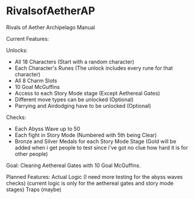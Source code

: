 # RivalsofAetherAP
Rivals of Aether Archipelago Manual


Current Features:

Unlocks:
- All 18 Characters (Start with a random character)
- Each Character's Runes (The unlock includes every rune for that character)
- All 8 Charm Slots
- 10 Goal McGuffins
- Access to each Story Mode stage (Except Aethereal Gates)
- Different move types can be unlocked (Optional)
- Parrying and Airdodging have to be unlocked (Optional)

Checks:
- Each Abyss Wave up to 50
- Each fight in Story Mode (Numbered with 5th being Clear)
- Bronze and Silver Medals for each Story Mode Stage (Gold will be added when i get people to test since i've got no clue how hard it is for other people)

Goal:
Clearing Aethereal Gates with 10 Goal McGuffins.

Planned Features:
Actual Logic (I need more testing for the abyss waves checks) (current logic is only for the aethereal gates and story mode stages)
Traps (maybe)
